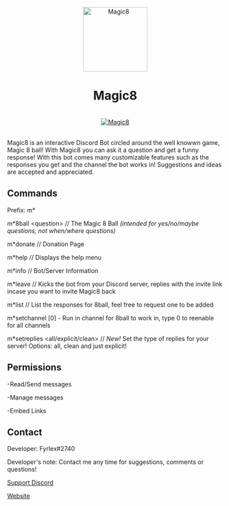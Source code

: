<div align="center">
<img src="https://i.imgur.com/5zAi5QU.png" width="150" height="150" alt="Magic8" class="center">
  <h1>Magic8</h1><br>
<a href="https://top.gg/bot/484148705507934208" >
  <img src="https://top.gg/api/widget/484148705507934208.svg?usernamecolor=9a00ff&topcolor=1F1F1F" alt="Magic8" />
</a><br><br>
</div>


Magic8 is an interactive Discord Bot circled around the well knowwn game, Magic 8 ball! With Magic8 you can ask it a question and get a funny response! With this bot comes many customizable features such as the responses you get and the channel the bot works in! Suggestions and ideas are accepted and appreciated.



## Commands
Prefix: m*

m\*8ball \<question\> // The Magic 8 Ball *(intended for yes/no/maybe questions, not when/where questions)*

m\*donate // Donation Page

m\*help // Displays the help menu

m\*info // Bot/Server Information

m\*leave // Kicks the bot from your Discord server, replies with the invite link incase you want to invite Magic8 back

m\*list // List the responses for 8ball, feel free to request one to be added

m\*setchannel [0] - Run in channel for 8ball to work in, type 0 to reenable for all channels

m\*setreplies <all/explicit/clean> // *New!* Set the type of replies for your server! Options: all, clean and just explicit!




## Permissions

-Read/Send messages

-Manage messages

-Embed Links

## Contact
Developer: Fyrlex#2740

Developer's note: Contact me any time for suggestions, comments or questions!

[Support Discord](https://dicsord.gg/MYKfu5Q "Magic8 Support Server")

[Website](https://magic8-bot.glitch.me/ "Magic8 Stats")
